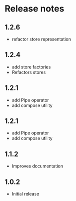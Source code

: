 # Release notes

<!-- do not remove -->

## 1.2.6
- refactor store representation



## 1.2.4
- add store factories
- Refactors stores


## 1.2.1
- add Pipe operator
- add compose utility



## 1.2.1
- add Pipe operator
- add compose utility



## 1.1.2
- Improves documentation



## 1.0.2
- Initial release







